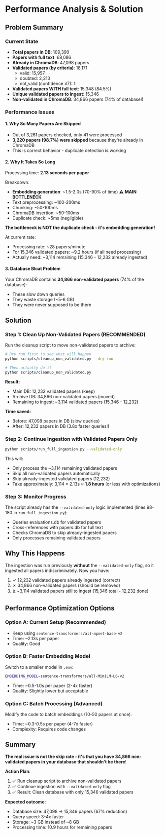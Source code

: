 # Performance Analysis & Solution

## Problem Summary

### Current State
- **Total papers in DB**: 109,390
- **Papers with full text**: 68,086
- **Already in ChromaDB**: 47,098 papers
- **Validated papers (by criteria)**: 18,171
  - valid: 15,957
  - doubted: 2,213
  - not_valid (confidence ≤7): 1
- **Validated papers WITH full text**: 15,348 (84.5%)
- **Unique validated papers to ingest**: 15,346
- **Non-validated in ChromaDB**: 34,866 papers (74% of database!)

### Performance Issues

#### 1. **Why So Many Papers Are Skipped**
- Out of 3,261 papers checked, only 41 were processed
- **3,220 papers (98.7%) were skipped** because they're already in ChromaDB
- This is correct behavior - duplicate detection is working

#### 2. **Why It Takes So Long**
Processing time: **2.13 seconds per paper**

Breakdown:
- **Embedding generation**: ~1.5-2.0s (70-90% of time) ⚠️ **MAIN BOTTLENECK**
- Text preprocessing: ~100-200ms
- Chunking: ~50-100ms
- ChromaDB insertion: ~50-100ms
- Duplicate check: ~5ms (negligible)

**The bottleneck is NOT the duplicate check - it's embedding generation!**

At current rate:
- Processing rate: ~28 papers/minute
- For 15,346 validated papers: ~9.2 hours (if all need processing)
- Actually need: ~3,114 remaining (15,346 - 12,232 already ingested)

#### 3. **Database Bloat Problem**
Your ChromaDB contains **34,866 non-validated papers** (74% of the database):
- These slow down queries
- They waste storage (~5-6 GB)
- They were never supposed to be there

## Solution

### Step 1: Clean Up Non-Validated Papers (RECOMMENDED)

Run the cleanup script to move non-validated papers to archive:

```bash
# Dry run first to see what will happen
python scripts/cleanup_non_validated.py --dry-run

# Then actually do it
python scripts/cleanup_non_validated.py
```

**Result:**
- Main DB: 12,232 validated papers (keep)
- Archive DB: 34,866 non-validated papers (moved)
- Remaining to ingest: ~3,114 validated papers (15,346 - 12,232)

**Time saved:**
- Before: 47,098 papers in DB (slow queries)
- After: 12,232 papers in DB (3.8x faster queries!)

### Step 2: Continue Ingestion with Validated Papers Only

```bash
python scripts/run_full_ingestion.py --validated-only
```

This will:
- Only process the ~3,114 remaining validated papers
- Skip all non-validated papers automatically
- Skip already-ingested validated papers (12,232)
- Take approximately: 3,114 × 2.13s ≈ **1.8 hours** (or less with optimizations)

### Step 3: Monitor Progress

The script already has the `--validated-only` logic implemented (lines 98-180 in `run_full_ingestion.py`):
- Queries evaluations.db for validated papers
- Cross-references with papers.db for full text
- Checks ChromaDB to skip already-ingested papers
- Only processes remaining validated papers

## Why This Happens

The ingestion was run previously **without** the `--validated-only` flag, so it ingested all papers indiscriminately. Now you have:

1. ✓ 12,232 validated papers already ingested (correct)
2. ✗ 34,866 non-validated papers (should be removed)
3. ⏳ ~3,114 validated papers still to ingest (15,346 total - 12,232 done)

## Performance Optimization Options

### Option A: Current Setup (Recommended)
- Keep using `sentence-transformers/all-mpnet-base-v2`
- Time: ~2.13s per paper
- Quality: Good

### Option B: Faster Embedding Model
Switch to a smaller model in `.env`:
```bash
EMBEDDING_MODEL=sentence-transformers/all-MiniLM-L6-v2
```
- Time: ~0.5-1.0s per paper (2-4x faster)
- Quality: Slightly lower but acceptable

### Option C: Batch Processing (Advanced)
Modify the code to batch embeddings (10-50 papers at once):
- Time: ~0.3-0.5s per paper (4-7x faster)
- Complexity: Requires code changes

## Summary

**The real issue is not the skip rate - it's that you have 34,866 non-validated papers in your database that shouldn't be there!**

**Action Plan:**
1. ✅ Run cleanup script to archive non-validated papers
2. ✅ Continue ingestion with `--validated-only` flag
3. ✅ Result: Clean database with only 15,346 validated papers

**Expected outcome:**
- Database size: 47,098 → 15,346 papers (67% reduction)
- Query speed: 3-4x faster
- Storage: ~3 GB instead of ~8 GB
- Processing time: 10.9 hours for remaining papers
